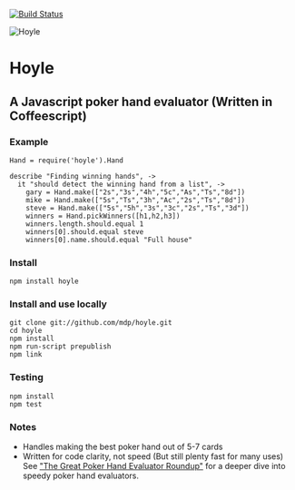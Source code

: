 [![Build
Status](https://secure.travis-ci.org/mdp/hoyle.png)](http://travis-ci.org/mdp/hoyle)

![Hoyle](http://img.mdp.im.s3.amazonaws.com/2013m15u0001_2008035_0000084.jpg_18631321mjcge.jpg)

# Hoyle

## A Javascript poker hand evaluator (Written in Coffeescript)

### Example

    Hand = require('hoyle').Hand

    describe "Finding winning hands", ->
      it "should detect the winning hand from a list", ->
        gary = Hand.make(["2s","3s","4h","5c","As","Ts","8d"])
        mike = Hand.make(["5s","Ts","3h","Ac","2s","Ts","8d"])
        steve = Hand.make(["5s","5h","3s","3c","2s","Ts","3d"])
        winners = Hand.pickWinners([h1,h2,h3])
        winners.length.should.equal 1
        winners[0].should.equal steve
        winners[0].name.should.equal "Full house"

### Install

    npm install hoyle

### Install and use locally

    git clone git://github.com/mdp/hoyle.git
    cd hoyle
    npm install
    npm run-script prepublish
    npm link

### Testing

    npm install
    npm test

### Notes

- Handles making the best poker hand out of 5-7 cards
- Written for code clarity, not speed (But still plenty fast for many
uses) See
["The Great Poker Hand Evaluator
Roundup"](http://www.codingthewheel.com/archives/poker-hand-evaluator-roundup)
for a deeper dive into speedy poker hand evaluators.

